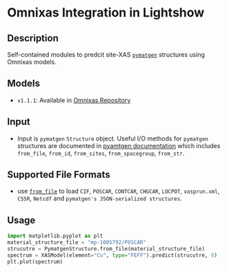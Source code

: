 # Omnixas Integration in Lightshow

## Description

Self-contained modules to predcit site-XAS [`pymatgen`](https://pymatgen.org/) structures using Omnixas models.

## Models

- `v1.1.1`: Available in [Omnixas Repository](https://github.com/AI-multimodal/OmniXAS/tree/main/models)

## Input

- Input is `pymatgen` `Structure` object. Useful I/O methods for `pymatgen` structures are documented in [pyamtgen documentation](https://pymatgen.org/pymatgen.core.html#pymatgen.core.structure.IStructure) which includes `from_file`, `from_id`, `from_sites`, `from_spacegroup`, `from_str`.

## Supported File Formats

- use [`from_file`](https://pymatgen.org/pymatgen.core.html#pymatgen.core.structure.IMolecule.from_file) to load `CIF`, `POSCAR`, `CONTCAR`, `CHGCAR`, `LOCPOT`, `vasprun.xml`, `CSSR`, `Netcdf` and `pymatgen's JSON-serialized structures`.

## Usage

```python
import matplotlib.pyplot as plt
material_structure_file = "mp-1005792/POSCAR"
strucutre = PymatgenStructure.from_file(material_structure_file)
spectrum = XASModel(element="Cu", type="FEFF").predict(strucutre, 8)
plt.plot(spectrum)
```
